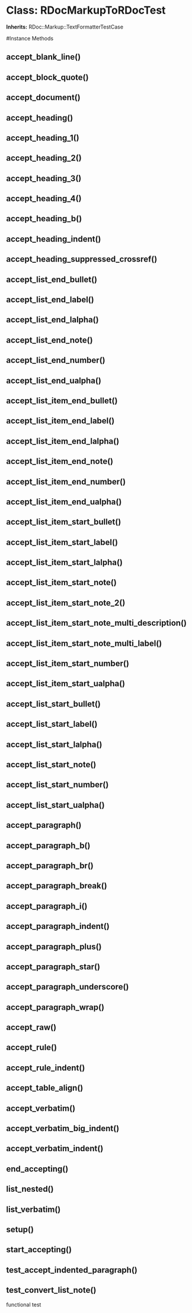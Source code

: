 # Class: RDocMarkupToRDocTest
**Inherits:** RDoc::Markup::TextFormatterTestCase
    




#Instance Methods
## accept_blank_line() [](#method-i-accept_blank_line)

## accept_block_quote() [](#method-i-accept_block_quote)

## accept_document() [](#method-i-accept_document)

## accept_heading() [](#method-i-accept_heading)

## accept_heading_1() [](#method-i-accept_heading_1)

## accept_heading_2() [](#method-i-accept_heading_2)

## accept_heading_3() [](#method-i-accept_heading_3)

## accept_heading_4() [](#method-i-accept_heading_4)

## accept_heading_b() [](#method-i-accept_heading_b)

## accept_heading_indent() [](#method-i-accept_heading_indent)

## accept_heading_suppressed_crossref() [](#method-i-accept_heading_suppressed_crossref)

## accept_list_end_bullet() [](#method-i-accept_list_end_bullet)

## accept_list_end_label() [](#method-i-accept_list_end_label)

## accept_list_end_lalpha() [](#method-i-accept_list_end_lalpha)

## accept_list_end_note() [](#method-i-accept_list_end_note)

## accept_list_end_number() [](#method-i-accept_list_end_number)

## accept_list_end_ualpha() [](#method-i-accept_list_end_ualpha)

## accept_list_item_end_bullet() [](#method-i-accept_list_item_end_bullet)

## accept_list_item_end_label() [](#method-i-accept_list_item_end_label)

## accept_list_item_end_lalpha() [](#method-i-accept_list_item_end_lalpha)

## accept_list_item_end_note() [](#method-i-accept_list_item_end_note)

## accept_list_item_end_number() [](#method-i-accept_list_item_end_number)

## accept_list_item_end_ualpha() [](#method-i-accept_list_item_end_ualpha)

## accept_list_item_start_bullet() [](#method-i-accept_list_item_start_bullet)

## accept_list_item_start_label() [](#method-i-accept_list_item_start_label)

## accept_list_item_start_lalpha() [](#method-i-accept_list_item_start_lalpha)

## accept_list_item_start_note() [](#method-i-accept_list_item_start_note)

## accept_list_item_start_note_2() [](#method-i-accept_list_item_start_note_2)

## accept_list_item_start_note_multi_description() [](#method-i-accept_list_item_start_note_multi_description)

## accept_list_item_start_note_multi_label() [](#method-i-accept_list_item_start_note_multi_label)

## accept_list_item_start_number() [](#method-i-accept_list_item_start_number)

## accept_list_item_start_ualpha() [](#method-i-accept_list_item_start_ualpha)

## accept_list_start_bullet() [](#method-i-accept_list_start_bullet)

## accept_list_start_label() [](#method-i-accept_list_start_label)

## accept_list_start_lalpha() [](#method-i-accept_list_start_lalpha)

## accept_list_start_note() [](#method-i-accept_list_start_note)

## accept_list_start_number() [](#method-i-accept_list_start_number)

## accept_list_start_ualpha() [](#method-i-accept_list_start_ualpha)

## accept_paragraph() [](#method-i-accept_paragraph)

## accept_paragraph_b() [](#method-i-accept_paragraph_b)

## accept_paragraph_br() [](#method-i-accept_paragraph_br)

## accept_paragraph_break() [](#method-i-accept_paragraph_break)

## accept_paragraph_i() [](#method-i-accept_paragraph_i)

## accept_paragraph_indent() [](#method-i-accept_paragraph_indent)

## accept_paragraph_plus() [](#method-i-accept_paragraph_plus)

## accept_paragraph_star() [](#method-i-accept_paragraph_star)

## accept_paragraph_underscore() [](#method-i-accept_paragraph_underscore)

## accept_paragraph_wrap() [](#method-i-accept_paragraph_wrap)

## accept_raw() [](#method-i-accept_raw)

## accept_rule() [](#method-i-accept_rule)

## accept_rule_indent() [](#method-i-accept_rule_indent)

## accept_table_align() [](#method-i-accept_table_align)

## accept_verbatim() [](#method-i-accept_verbatim)

## accept_verbatim_big_indent() [](#method-i-accept_verbatim_big_indent)

## accept_verbatim_indent() [](#method-i-accept_verbatim_indent)

## end_accepting() [](#method-i-end_accepting)

## list_nested() [](#method-i-list_nested)

## list_verbatim() [](#method-i-list_verbatim)

## setup() [](#method-i-setup)

## start_accepting() [](#method-i-start_accepting)

## test_accept_indented_paragraph() [](#method-i-test_accept_indented_paragraph)

## test_convert_list_note() [](#method-i-test_convert_list_note)
functional test

